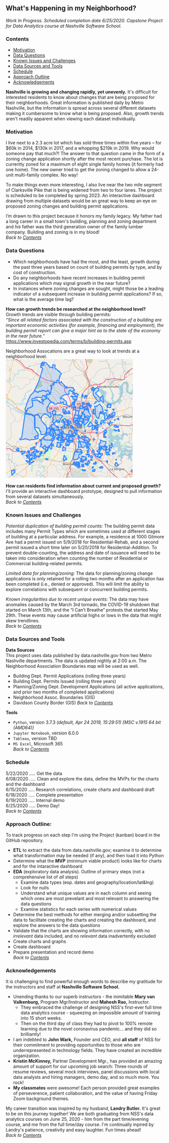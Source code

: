 ## **What's Happening in my Neighborhood?**
*Work In Progress. Scheduled completion date 6/25/2020. Capstone Project for Data Analytics course at Nashville Software School.* 

### **Contents**  
- [Motivation](#Motivation)
- [Data Questions](#Data-Questions)
- [Known Issues and Challenges](#Known-Issues-and-Challenges)
- [Data Sources and Tools](#Data-Sources-and-Tools)
- [Schedule](#Schedule)
- [Approach Outline](#Approach-Outline)
- [Acknowledgements](#Acknowledgements)

**Nashville is growing and changing rapidly, yet unevenly.** It's difficult for interested residents to know about changes that are being proposed for their neighborhoods. Great information is published daily by Metro Nashville, but the information is spread across several different datasets making it cumbersome to know what is being proposed. Also, growth trends aren’t readily apparent when viewing each dataset individually.  

### **Motivation**   
I live next to a 2.3 acre lot which has sold three times within five years – for $60k in 2014, $130k in 2017, and a whopping $219k in 2019. Why would someone pay that much?! The answer to that question came in the form of a zoning change application shortly after the most recent purchase. The lot is currently zoned for a maximum of eight single family homes (it formerly had one home). The new owner tried to get the zoning changed to allow a 24-unit multi-family complex. No way!   

To make things even more interesting, I also live near the two mile segment of Clarksville Pike that is being widened from two to four lanes. The project is scheduled to be completed by spring 2023. An interactive dashboard drawing from multiple datasets would be an great way to keep an eye on proposed zoning changes and building permit applications. 

I’m drawn to this project because it honors my family legacy. My father had a long career in a small town's building, planning and zoning department and *his* father was the third generation owner of the family lumber company. Building and zoning is in my blood!  
*Back to [Contents](#Contents)*


### **Data Questions**  
- Which neighborhoods have had the most, and the least, growth during the past three years based on count of building permits by type, and by cost of construction.   
- Do any neighborhoods have recent increases in building permit applications which may signal growth in the near future?   
- In instances where zoning changes are sought, might those be a leading indicator of a subsequent increase in building permit applications? If so, what is the average time lag?      

**How can growth trends be researched at the neighborhood level?**   
Growth trends are visible through building permits:  
*“Since all related factors associated with the construction of a building are important economic activities (for example, financing and employment), the building permit report can give a major hint as to the state of the economy in the near future.”*  
https://www.investopedia.com/terms/b/building-permits.asp 

Neighborhood Assocations are a great way to look at trends at a neighborhood level.  
![Neighborhood Associations](./assets/neighborhood_assoc.PNG)
 
**How can residents find information about current and proposed growth?**  
I'll  provide an interactive dashboard prototype, designed to pull information from several datasets simultaneously.   
*Back to [Contents](#Contents)*   

### **Known Issues and Challenges**   
*Potential duplication of building permit counts:* The building permit data includes many Permit Types which are sometimes used at different stages of building at a particular address. For example, a residence at 1000 Gilmore Ave had a permit issued on 5/9/2018 for Residential-Rehab, and a second permit issued a short time later on 5/20/2018 for Residential-Addition. To prevent double-counting, the address and date of issuance will need to be taken into consideration when counting the number of Residential or Commercial building-related permits.   

*Limited data for planning/zoning:* The data for planning/zoning change applications is only retained for a rolling two months after an application has been completed (i.e., denied or approved). This will limit the ability to explore correlations with subsequent or concurrent building permits.   

*Known irregularities due to recent unique events:* The data may have anomalies caused by the March 3rd tornado, the COVID-19 shutdown that started on March 13th, and the “I Can’t Breathe” protests that started May 29th. These events may cause artificial highs or lows in the data that might skew trendlines.    
*Back to [Contents](#Contents)*

### **Data Sources and Tools**   
**Data Sources**   
This project uses data published by data.nashville.gov from two Metro Nashville departments. The data is updated nightly at 2:00 a.m. The Neighborhood Association Boundaries map will be used as well.    
- Building Dept. Permit Applications (rolling three years) 
- Building Dept. Permits Issued (rolling three years) 
- Planning/Zoning Dept. Development Applications (all active applications, and prior two months of completed applications) 
- Neighborhood Assoc. Boundaries (GIS)   
- Davidson County  Border (GIS)
*Back to [Contents](#Contents)*

**Tools**
- `Python`, version 3.7.3 *(default, Apr 24 2019, 15:29:51) [MSC v.1915 64 bit (AMD64)]*   
- `Jupyter Notebook`, version 6.0.0   
- `Tableau`, version TBD   
- `MS Excel`, Microsoft 365    
*Back to [Contents](#Contents)*

### **Schedule**
5/22/2020 ..... Get the data   
6/08/2020 ..... Clean and explore the data, define the MVPs for the charts and the dashboard   
6/15/2020 ..... Research correlations, create charts and dashboard draft  
6/18/2020 ..... Complete presentation    
6/19/2020 ..... Internal demo  
6/25/2020 ..... Demo Day!    
*Back to [Contents](#Contents)*

### **Approach Outline:**    
To track progress on each step I'm using the Project (kanban) board in the GitHub repository. 
- **ETL** to extract the data from data.nashville.gov; examine it to determine what transformation may be needed (if any), and then load it into Python
- Determine what the **MVP** (minimum viable product) looks like for charts and for the intaractive dashboard
- **EDA** (exploratory data analysis). Outline of primary steps (not a comprehensive list of *all* steps)  
    - Examine data types (esp. dates and geography/location/lat&lng)  
    - Look for nulls  
    - Understand what unique values are in each column and seeing which ones are most prevelant and most relevant to answering the data questions
    - Examine statistics for each series with numerical values  
- Determine the best methods for either merging and/or subsetting the data to facilitate creating the charts and creating the dashboard, and explore the answers to the data questions
- Validate that the charts are showing information correctly, with no *irrelevant* data included, and no *relevant* data inadvertently excluded
- Create charts and graphs
- Create dashboard
- Prepare presentation and record demo  
*Back to [Contents](#Contents)*


### **Acknowledgements**
It is challenging to find powerful enough words to describe my gratitude for the instructors and staff at  **Nashville Software School.** 
- Unending thanks to our superb instructors - the inimitable **Mary van Valkenburg,** Program Mgr/Instructor and **Mahesh Rao,** Instructor. 
    - They embraced the challenge of designing NSS's first-ever full time data analytics course - squeezing an impossible amount of training into 15 short weeks. 
    - Then on the third day of class they had to pivot to 100% remote learning due to the novel coronavirus pandemic... and they did so brilliantly! 
- I am indebted to **John Wark,** Founder and CEO, and **all staff** of NSS for their commitment to providing opportunities to those who are underrepresented in technology fields. They have created an incredible organization. 
- **Kristin McKinney,** Partner Development Mgr., has provided an amazing amount of support for our upcoming job search: Three rounds of resume reviews, several mock interviews, panel discussions with local data analysts and hiring managers, demo day, and so much more. You rock!
- **My classmates** were awesome! Each person provided great examples of perseverence, patient collaboration, and the value of having Friday Zoom background themes. 

My career transition was inspired by my husband, **Landry Butler.** It's great to be on this journey together! We are both graduating from NSS's data analytics courses on June 25, 2020 - him from the part time/evening course, and me from the full time/day course. I'm continually inpired by Landry's patience, creativity and easy laughter. Fun times ahead!  
*Back to [Contents](#Contents)*